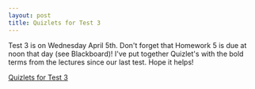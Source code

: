 ```yaml
---
layout: post
title: Quizlets for Test 3
---
```

Test 3 is on Wednesday April 5th. Don't forget that Homework 5 is due at noon that day (see Blackboard)! I've put together Quizlet's with the bold terms from the lectures since our last test. Hope it helps!

<a href="https://quizlet.com/Jared_Beach/folders/py-101-012-for-test-3/long-term-learning">Quizlets for Test 3</a>
